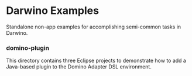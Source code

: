 # Darwino Examples
Standalone non-app examples for accomplishing semi-common tasks in Darwino.

### domino-plugin

This directory contains three Eclipse projects to demonstrate how to add a Java-based plugin to the Domino Adapter DSL environment. 

